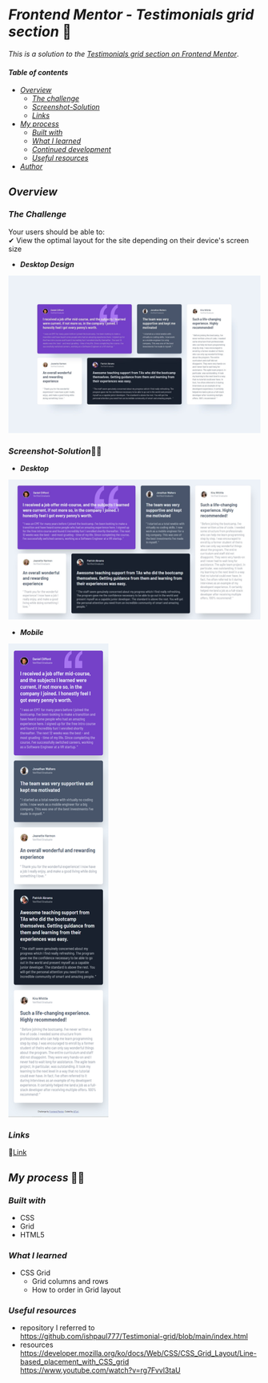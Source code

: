 # _Frontend Mentor - Testimonials grid section_ 🙋‍

_This is a solution to the_ [_Testimonials grid section on Frontend Mentor_](https://www.frontendmentor.io/challenges/testimonials-grid-section-Nnw6J7Un7).

#### _Table of contents_

- [_Overview_](#overview)
  - [_The challenge_](#the-challenge)
  - [_Screenshot-Solution_](#screenshot-solution)
  - [_Links_](#links)
- [_My process_](#my-process)
  - [_Built with_](#built-with)
  - [_What I learned_](#what-i-learned)
  - [_Continued development_](#continued-development)
  - [_Useful resources_](#useful-resources)
- [_Author_](#author)

## _Overview_

### _The Challenge_

Your users should be able to: <br>
✔ View the optimal layout for the site depending on their device's screen size

- **_Desktop Design_**
<img src="./design/desktop-design.jpg" style="width:800px;"/>
<!-- ![Design preview for the NFT preview card component coding challenge](./design/desktop-preview.jpg) -->

### *Screenshot-Solution*🙋‍♀️

- **_Desktop_**
<img src="./images/desktop.jpg" style="width:800px;"/>
<!-- ![](./design/0123.png) -->

- **_Mobile_**
<img src="./images/mobile-screenshot.png" style="width:200px;"/>
<!-- ![](./design/00p2.png) -->

### _Links_

📎[Link](https://sookm.github.io/frontendmentor-chanllenges/testimonials-grid-section-main/)

## _My process_ 🙋‍♀️

### _Built with_

- CSS
- Grid
- HTML5

### _What I learned_
- CSS Grid
  - Grid columns and rows 
  - How to order in Grid layout 

### _Useful resources_ 
- repository I referred to <br>
https://github.com/ishpaul777/Testimonial-grid/blob/main/index.html
- resources <br>
https://developer.mozilla.org/ko/docs/Web/CSS/CSS_Grid_Layout/Line-based_placement_with_CSS_grid <br>
https://www.youtube.com/watch?v=rg7Fvvl3taU

